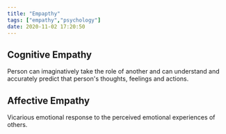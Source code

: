 ```yaml
---
title: "Empapthy"
tags: ["empathy","psychology"]
date: 2020-11-02 17:20:50
---
```


## Cognitive Empathy
Person can imaginatively take the role of another and can understand and accurately predict that person's thoughts, feelings and actions.

## Affective Empathy
Vicarious emotional response to the perceived emotional experiences of others.


